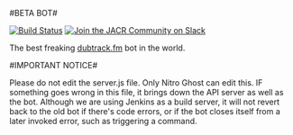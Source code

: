 #BETA BOT#

[![Build Status](https://jenkins-nitroghost.rhcloud.com/buildStatus/icon?job=betabot-build)](https://jenkins-nitroghost.rhcloud.com/job/betabot-build/)
[![Join the JACR Community on Slack](https://betabot-nitroghost.rhcloud.com/badge.svg)](http://justachillroom.slack.com)

The best freaking [dubtrack.fm](https://dubtrack.fm) bot in the world.

#IMPORTANT NOTICE#

Please do not edit the server.js file. Only Nitro Ghost can edit this. IF something goes wrong in this file, it brings down the API server as well as the bot. Although we are using Jenkins as a build server, it will not revert back to the old bot if there's code errors, or if the bot closes itself from a later invoked error, such as triggering a command.